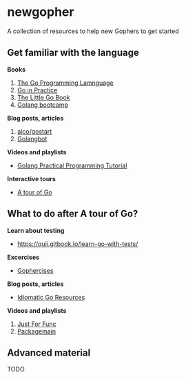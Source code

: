 # newgopher
A collection of resources to help new Gophers to get started

## Get familiar with the language
**Books**
1. [The Go Programming Lamnguage](https://www.amazon.co.uk/Programming-Language-Addison-Wesley-Professional-Computing/dp/0134190440)
1. [Go in Practice](https://www.amazon.co.uk/Go-Practice-Matt-Butcher/dp/1633430073/ref=pd_lpo_sbs_14_t_0?_encoding=UTF8&psc=1&refRID=BNRMJ75M282E1PJTW3Y1)
1. [The Little Go Book](https://www.openmymind.net/The-Little-Go-Book/)
1. [Golang bootcamp](http://www.golangbootcamp.com/)

**Blog posts, articles**
1. [alco/gostart](https://github.com/alco/gostart)
1. [Golangbot](https://golangbot.com/learn-golang-series/)

**Videos and playlists**
- [Golang Practical Programming Tutorial](https://www.youtube.com/playlist?list=PLQVvvaa0QuDeF3hP0wQoSxpkqgRcgxMqX)

**Interactive tours**
- [A tour of Go](https://tour.golang.org/welcome/1)

## What to do after A tour of Go?
**Learn about testing**
- https://quii.gitbook.io/learn-go-with-tests/

**Excercises**
- [Gophercises](https://gophercises.com/)

**Blog posts, articles**
- [Idiomatic Go Resources](https://medium.com/@dgryski/idiomatic-go-resources-966535376dba)


**Videos and playlists**
1. [Just For Func](https://www.youtube.com/channel/UC_BzFbxG2za3bp5NRRRXJSw)
1. [Packagemain](https://www.youtube.com/channel/UCI39wKG8GQnuzFPN5SM55qw)

## Advanced material
TODO
